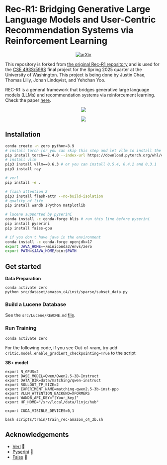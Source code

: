 # Rec-R1: Bridging Generative Large Language Models and User-Centric Recommendation Systems via Reinforcement Learning

<p align="center">
  <a href="https://arxiv.org/pdf/2503.24289">
    <img src="https://img.shields.io/badge/arXiv-2503.00223-b31b1b.svg" alt="arXiv">
  </a>
</p>

This repository is forked from [the original Rec-R1 repository](https://github.com/linjc16/Rec-R1) and is used for the [CSE 493S/599S](https://courses.cs.washington.edu/courses/cse493s/25sp/) final project for the Spring 2025 quarter at the University of Washington. This project is being done by Justin Chae, Thomas Lilly, Johan Lindqvist, and Yehchan Yoo.

REC-R1 is a general framework that bridges generative large language models (LLMs) and recommendation systems via reinforcement learning. Check the paper [here](https://arxiv.org/pdf/2503.24289).

<p align="center">
  <img  src="resources/llm4rec.png" />
</p>

<p align="center">
  <img  src="resources/rec-r1-compa.png" />
</p>

## Installation

```bash
conda create -n zero python=3.9
# install torch [or you can skip this step and let vllm to install the correct version for you]
pip install torch==2.4.0 --index-url https://download.pytorch.org/whl/cu121
# install vllm
pip3 install vllm==0.6.3 # or you can install 0.5.4, 0.4.2 and 0.3.1
pip3 install ray

# verl
pip install -e .

# flash attention 2
pip3 install flash-attn --no-build-isolation
# quality of life
pip install wandb IPython matplotlib

# lucene supported by pyserini
conda install -c conda-forge blis # run this line before pyserini
pip install pyserini
pip install faiss-gpu

# if you don't have jave in the environment
conda install -c conda-forge openjdk=17
export JAVA_HOME=~/miniconda3/envs/zero
export PATH=$JAVA_HOME/bin:$PATH
```


## Get started

**Data Preparation**
```
conda activate zero
python src/dataset/amazon_c4/inst/sparse/subset_data.py
```

### Build a Lucene Database
See the `src/Lucene/README.md` [file](src/Lucene/README.md).

### Run Training
```
conda activate zero
```

For the following code, if you see Out-of-vram, try add `critic.model.enable_gradient_checkpointing=True` to the script


**3B+ model**
```
export N_GPUS=2
export BASE_MODEL=Qwen/Qwen2.5-3B-Instruct
export DATA_DIR=data/matching/qwen-instruct
export ROLLOUT_TP_SIZE=2
export EXPERIMENT_NAME=matching-qwen2.5-3b-inst-ppo
export VLLM_ATTENTION_BACKEND=XFORMERS
export WANDB_API_KEY="[Your_key]"
export HF_HOME="/srv/local/data/linjc/hub"

export CUDA_VISIBLE_DEVICES=0,1

bash scripts/train/train_rec-amazon_c4_3b.sh
```

## Acknowledgements
- [Verl](https://github.com/volcengine/verl) 🔗
- [Pyserini](https://github.com/castorini/pyserini) 🔗
- [Faiss](https://github.com/facebookresearch/faiss) 🔗
